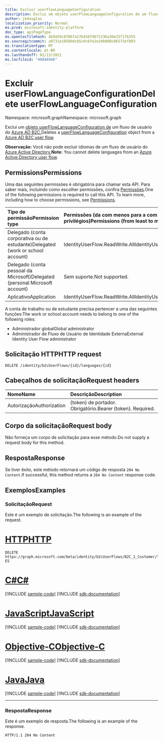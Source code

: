 ```yaml
---
title: Excluir userFlowLanguageConfiguration
description: Exclui um objeto userFlowLanguageConfiguration de um fluxo de usuário B2C.
author: jkdouglas
localization_priority: Normal
ms.prod: microsoft-identity-platform
doc_type: apiPageType
ms.openlocfilehash: 4b9a59c8786fa27b458fd6f1236a30e33f1fb355
ms.sourcegitcommit: a9731e19589dcb5c0c6fe2e24b008c86573ef803
ms.translationtype: MT
ms.contentlocale: pt-BR
ms.lasthandoff: 01/13/2021
ms.locfileid: "49844946"
---
```

# <a name="delete-userflowlanguageconfiguration"></a><span data-ttu-id="ee0f1-103">Excluir userFlowLanguageConfiguration</span><span class="sxs-lookup"><span data-stu-id="ee0f1-103">Delete userFlowLanguageConfiguration</span></span>

<span data-ttu-id="ee0f1-104">Namespace: microsoft.graph</span><span class="sxs-lookup"><span data-stu-id="ee0f1-104">Namespace: microsoft.graph</span></span>

<span data-ttu-id="ee0f1-105">Exclui um [objeto userFlowLanguageConfiguration de](../resources/userflowlanguageconfiguration.md) um fluxo de usuário do [Azure AD B2C.](../resources/b2cidentityuserflow.md)</span><span class="sxs-lookup"><span data-stu-id="ee0f1-105">Deletes a [userFlowLanguageConfiguration](../resources/userflowlanguageconfiguration.md) object from a [Azure AD B2C user flow](../resources/b2cidentityuserflow.md).</span></span>

<span data-ttu-id="ee0f1-106">**Observação:** Você não pode excluir idiomas de um fluxo de usuário do [Azure Active Directory.](../resources/b2xidentityuserflow.md)</span><span class="sxs-lookup"><span data-stu-id="ee0f1-106">**Note:** You cannot delete languages from an [Azure Active Directory user flow](../resources/b2xidentityuserflow.md).</span></span>

## <a name="permissions"></a><span data-ttu-id="ee0f1-107">Permissions</span><span class="sxs-lookup"><span data-stu-id="ee0f1-107">Permissions</span></span>

<span data-ttu-id="ee0f1-p101">Uma das seguintes permissões é obrigatória para chamar esta API. Para saber mais, incluindo como escolher permissões, confira [Permissões](/graph/permissions-reference).</span><span class="sxs-lookup"><span data-stu-id="ee0f1-p101">One of the following permissions is required to call this API. To learn more, including how to choose permissions, see [Permissions](/graph/permissions-reference).</span></span>

|<span data-ttu-id="ee0f1-110">Tipo de permissão</span><span class="sxs-lookup"><span data-stu-id="ee0f1-110">Permission type</span></span>      | <span data-ttu-id="ee0f1-111">Permissões (da com menos para a com mais privilégios)</span><span class="sxs-lookup"><span data-stu-id="ee0f1-111">Permissions (from least to most privileged)</span></span>              |
|:--------------------|:---------------------------------------------------------|
|<span data-ttu-id="ee0f1-112">Delegado (conta corporativa ou de estudante)</span><span class="sxs-lookup"><span data-stu-id="ee0f1-112">Delegated (work or school account)</span></span>|<span data-ttu-id="ee0f1-113">IdentityUserFlow.ReadWrite.All</span><span class="sxs-lookup"><span data-stu-id="ee0f1-113">IdentityUserFlow.ReadWrite.All</span></span>|
|<span data-ttu-id="ee0f1-114">Delegado (conta pessoal da Microsoft)</span><span class="sxs-lookup"><span data-stu-id="ee0f1-114">Delegated (personal Microsoft account)</span></span>| <span data-ttu-id="ee0f1-115">Sem suporte.</span><span class="sxs-lookup"><span data-stu-id="ee0f1-115">Not supported.</span></span>|
|<span data-ttu-id="ee0f1-116">Aplicativo</span><span class="sxs-lookup"><span data-stu-id="ee0f1-116">Application</span></span>|<span data-ttu-id="ee0f1-117">IdentityUserFlow.ReadWrite.All</span><span class="sxs-lookup"><span data-stu-id="ee0f1-117">IdentityUserFlow.ReadWrite.All</span></span>|

<span data-ttu-id="ee0f1-118">A conta de trabalho ou de estudante precisa pertencer a uma das seguintes funções:</span><span class="sxs-lookup"><span data-stu-id="ee0f1-118">The work or school account needs to belong to one of the following roles:</span></span>

* <span data-ttu-id="ee0f1-119">Administrador global</span><span class="sxs-lookup"><span data-stu-id="ee0f1-119">Global administrator</span></span>
* <span data-ttu-id="ee0f1-120">Administrador de Fluxo de Usuário de Identidade Externa</span><span class="sxs-lookup"><span data-stu-id="ee0f1-120">External Identity User Flow administrator</span></span>

## <a name="http-request"></a><span data-ttu-id="ee0f1-121">Solicitação HTTP</span><span class="sxs-lookup"><span data-stu-id="ee0f1-121">HTTP request</span></span>

<!-- {
  "blockType": "ignored"
}
-->

``` http
DELETE /identity/b2cUserFlows/{id}/languages/{id}
```

## <a name="request-headers"></a><span data-ttu-id="ee0f1-122">Cabeçalhos de solicitação</span><span class="sxs-lookup"><span data-stu-id="ee0f1-122">Request headers</span></span>

|<span data-ttu-id="ee0f1-123">Nome</span><span class="sxs-lookup"><span data-stu-id="ee0f1-123">Name</span></span>|<span data-ttu-id="ee0f1-124">Descrição</span><span class="sxs-lookup"><span data-stu-id="ee0f1-124">Description</span></span>|
|:---|:---|
|<span data-ttu-id="ee0f1-125">Autorização</span><span class="sxs-lookup"><span data-stu-id="ee0f1-125">Authorization</span></span>|<span data-ttu-id="ee0f1-p102">{token} de portador. Obrigatório.</span><span class="sxs-lookup"><span data-stu-id="ee0f1-p102">Bearer {token}. Required.</span></span>|

## <a name="request-body"></a><span data-ttu-id="ee0f1-128">Corpo da solicitação</span><span class="sxs-lookup"><span data-stu-id="ee0f1-128">Request body</span></span>

<span data-ttu-id="ee0f1-129">Não forneça um corpo de solicitação para esse método.</span><span class="sxs-lookup"><span data-stu-id="ee0f1-129">Do not supply a request body for this method.</span></span>

## <a name="response"></a><span data-ttu-id="ee0f1-130">Resposta</span><span class="sxs-lookup"><span data-stu-id="ee0f1-130">Response</span></span>

<span data-ttu-id="ee0f1-131">Se tiver êxito, este método retornará um código de resposta `204 No Content`.</span><span class="sxs-lookup"><span data-stu-id="ee0f1-131">If successful, this method returns a `204 No Content` response code.</span></span>

## <a name="examples"></a><span data-ttu-id="ee0f1-132">Exemplos</span><span class="sxs-lookup"><span data-stu-id="ee0f1-132">Examples</span></span>

### <a name="request"></a><span data-ttu-id="ee0f1-133">Solicitação</span><span class="sxs-lookup"><span data-stu-id="ee0f1-133">Request</span></span>

<span data-ttu-id="ee0f1-134">Este é um exemplo de solicitação.</span><span class="sxs-lookup"><span data-stu-id="ee0f1-134">The following is an example of the request.</span></span>


# <a name="http"></a>[<span data-ttu-id="ee0f1-135">HTTP</span><span class="sxs-lookup"><span data-stu-id="ee0f1-135">HTTP</span></span>](#tab/http)
<!-- {
  "blockType": "request",
  "name": "delete_userflowlanguageconfiguration"
}
-->

``` http
DELETE https://graph.microsoft.com/beta/identity/b2cUserFlows/B2C_1_Customer/languages/es-ES
```
# <a name="c"></a>[<span data-ttu-id="ee0f1-136">C#</span><span class="sxs-lookup"><span data-stu-id="ee0f1-136">C#</span></span>](#tab/csharp)
[!INCLUDE [sample-code](../includes/snippets/csharp/delete-userflowlanguageconfiguration-csharp-snippets.md)]
[!INCLUDE [sdk-documentation](../includes/snippets/snippets-sdk-documentation-link.md)]

# <a name="javascript"></a>[<span data-ttu-id="ee0f1-137">JavaScript</span><span class="sxs-lookup"><span data-stu-id="ee0f1-137">JavaScript</span></span>](#tab/javascript)
[!INCLUDE [sample-code](../includes/snippets/javascript/delete-userflowlanguageconfiguration-javascript-snippets.md)]
[!INCLUDE [sdk-documentation](../includes/snippets/snippets-sdk-documentation-link.md)]

# <a name="objective-c"></a>[<span data-ttu-id="ee0f1-138">Objective-C</span><span class="sxs-lookup"><span data-stu-id="ee0f1-138">Objective-C</span></span>](#tab/objc)
[!INCLUDE [sample-code](../includes/snippets/objc/delete-userflowlanguageconfiguration-objc-snippets.md)]
[!INCLUDE [sdk-documentation](../includes/snippets/snippets-sdk-documentation-link.md)]

# <a name="java"></a>[<span data-ttu-id="ee0f1-139">Java</span><span class="sxs-lookup"><span data-stu-id="ee0f1-139">Java</span></span>](#tab/java)
[!INCLUDE [sample-code](../includes/snippets/java/delete-userflowlanguageconfiguration-java-snippets.md)]
[!INCLUDE [sdk-documentation](../includes/snippets/snippets-sdk-documentation-link.md)]

---


### <a name="response"></a><span data-ttu-id="ee0f1-140">Resposta</span><span class="sxs-lookup"><span data-stu-id="ee0f1-140">Response</span></span>

<span data-ttu-id="ee0f1-141">Este é um exemplo de resposta.</span><span class="sxs-lookup"><span data-stu-id="ee0f1-141">The following is an example of the response.</span></span>

<!-- {
  "blockType": "response",
  "truncated": true
}
-->

``` http
HTTP/1.1 204 No Content
```
